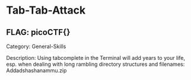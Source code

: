 # Tab-Tab-Attack

## FLAG: picoCTF{}

Category: General-Skills

Description: Using tabcomplete in the Terminal will add years to your life, esp. when dealing with long rambling directory structures and filenames: Addadshashanammu.zip
